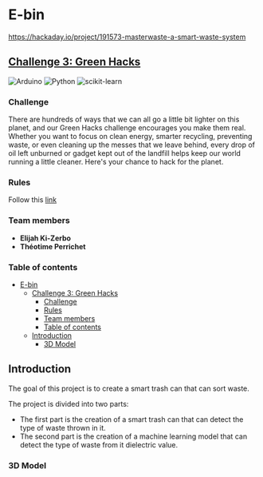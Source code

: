 # E-bin
https://hackaday.io/project/191573-masterwaste-a-smart-waste-system
## [Challenge 3: Green Hacks](https://hackaday.io/contest/190152-supplyframe-designlab-2023-hackaday-prize/log/216917-challenge-3-green-hacks)

![Arduino](https://img.shields.io/badge/-Arduino-00979D?style=for-the-badge&logo=Arduino&logoColor=white) ![Python](https://img.shields.io/badge/python-3670A0?style=for-the-badge&logo=python&logoColor=ffdd54) ![scikit-learn](https://img.shields.io/badge/scikit--learn-%23F7931E.svg?style=for-the-badge&logo=scikit-learn&logoColor=white) 

### Challenge

There are hundreds of ways that we can all go a little bit lighter on this planet, and our Green Hacks challenge encourages you make them real.  Whether you want to focus on clean energy, smarter recycling, preventing waste, or even cleaning up the messes that we leave behind, every drop of oil left unburned or gadget kept out of the landfill helps keep our world running a little cleaner.  Here's your chance to hack for the planet.

### Rules

Follow this [link](https://cdn.hackaday.io/files/1901528135463168/Hackaday%20Prize%202023%20Official%20Rules.pdf)

### Team members

- **Elijah Ki-Zerbo**
- **Théotime Perrichet**

### Table of contents 
- [E-bin](#e-bin)
  - [Challenge 3: Green Hacks](#challenge-3-green-hacks)
    - [Challenge](#challenge)
    - [Rules](#rules)
    - [Team members](#team-members)
    - [Table of contents](#table-of-contents)
  - [Introduction](#introduction)
    - [3D Model](#3d-model)

## Introduction

The goal of this project is to create a smart trash can that can sort waste.

The project is divided into two parts:
- The first part is the creation of a smart trash can that can detect the type of waste thrown in it.
- The second part is the creation of a machine learning model that can detect the type of waste from it dielectric value.


### 3D Model



